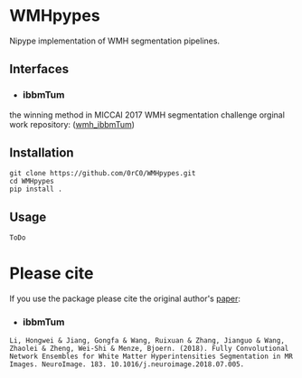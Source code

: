 # WMHpypes
Nipype implementation of WMH segmentation pipelines.

## Interfaces

* ###  ibbmTum
the winning method in MICCAI 2017 WMH segmentation challenge orginal work repository: ([wmh_ibbmTum](https://github.com/hongweilibran/wmh_ibbmTum))


## Installation

```
git clone https://github.com/0rC0/WMHpypes.git
cd WMHpypes
pip install .
```

## Usage

`ToDo`

# Please cite
If you use the package please cite the original author's [paper](https://arxiv.org/pdf/1802.05203.pdf):

* ### ibbmTum
```
Li, Hongwei & Jiang, Gongfa & Wang, Ruixuan & Zhang, Jianguo & Wang, Zhaolei & Zheng, Wei-Shi & Menze, Bjoern. (2018). Fully Convolutional Network Ensembles for White Matter Hyperintensities Segmentation in MR Images. NeuroImage. 183. 10.1016/j.neuroimage.2018.07.005. 
```